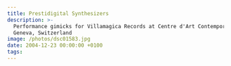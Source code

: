 ```yaml
---
title: Prestidigital Synthesizers
description: >-
  Performance gimicks for Villamagica Records at Centre d'Art Contemporain in
  Geneva, Switzerland
image: /photos/dsc01583.jpg
date: 2004-12-23 00:00:00 +0100
tags:
---
```


